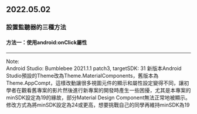 ## 2022.05.02
### **設置監聽器的三種方法**  
#### 方法一：使用android:onClick屬性
---
Note:  
Android Studio: Bumblebee 2021.1.1 patch3, targetSDK: 31
新版本Android Studio預設的Theme改為Theme.MaterialComponents，舊版本為Theme.AppCompt，這樣改動讓很多視圖元件的顯示和屬性設定變得不同，讓初學者在觀看舊專案的影片然後進行新專案的開發時產生一些困擾，尤其是本專案的minSDK設定為19的緣故，部分Material Design Component無法正常地被顯示。  
修改方式為將minSDK設定為24或更高，想要挑戰自己的同學再維持minSDK為19